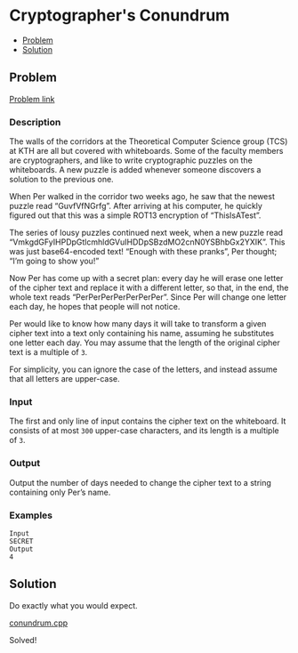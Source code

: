 # Cryptographer's Conundrum
- [Problem](#problem)
- [Solution](#conundrum.cpp)

## Problem
[Problem link](https://open.kattis.com/problems/conundrum)

### Description
The walls of the corridors at the Theoretical Computer Science group (TCS) at KTH are all but covered with whiteboards. Some of the faculty members are cryptographers, and like to write cryptographic puzzles on the whiteboards. A new puzzle is added whenever someone discovers a solution to the previous one.

When Per walked in the corridor two weeks ago, he saw that the newest puzzle read “GuvfVfNGrfg”. After arriving at his computer, he quickly figured out that this was a simple ROT13 encryption of “ThisIsATest”.

The series of lousy puzzles continued next week, when a new puzzle read “VmkgdGFyIHPDpGtlcmhldGVuIHDDpSBzdMO2cnN0YSBhbGx2YXIK”. This was just base64-encoded text! “Enough with these pranks”, Per thought; “I’m going to show you!”

Now Per has come up with a secret plan: every day he will erase one letter of the cipher text and replace it with a different letter, so that, in the end, the whole text reads “PerPerPerPerPerPerPer”. Since Per will change one letter each day, he hopes that people will not notice.

Per would like to know how many days it will take to transform a given cipher text into a text only containing his name, assuming he substitutes one letter each day. You may assume that the length of the original cipher text is a multiple of `3`.

For simplicity, you can ignore the case of the letters, and instead assume that all letters are upper-case.

### Input
The first and only line of input contains the cipher text on the whiteboard. It consists of at most `300` upper-case characters, and its length is a multiple of `3`.

### Output
Output the number of days needed to change the cipher text to a string containing only Per’s name.

### Examples
```
Input
SECRET
Output
4
```


## Solution
Do exactly what you would expect.

[conundrum.cpp](./conundrum.cpp)

Solved!